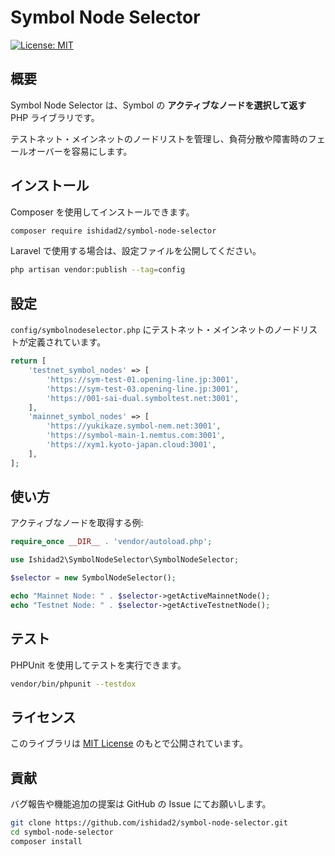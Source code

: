 # Symbol Node Selector

[![License: MIT](https://img.shields.io/badge/License-MIT-yellow.svg)](https://opensource.org/licenses/MIT)


## 概要
Symbol Node Selector は、Symbol の **アクティブなノードを選択して返す** PHP ライブラリです。 

テストネット・メインネットのノードリストを管理し、負荷分散や障害時のフェールオーバーを容易にします。

## インストール

Composer を使用してインストールできます。

```sh
composer require ishidad2/symbol-node-selector
```

Laravel で使用する場合は、設定ファイルを公開してください。

```sh
php artisan vendor:publish --tag=config
```

## 設定
`config/symbolnodeselector.php` にテストネット・メインネットのノードリストが定義されています。

```php
return [
    'testnet_symbol_nodes' => [
        'https://sym-test-01.opening-line.jp:3001',
        'https://sym-test-03.opening-line.jp:3001',
        'https://001-sai-dual.symboltest.net:3001',
    ],
    'mainnet_symbol_nodes' => [
        'https://yukikaze.symbol-nem.net:3001',
        'https://symbol-main-1.nemtus.com:3001',
        'https://xym1.kyoto-japan.cloud:3001',
    ],
];
```

## 使い方

アクティブなノードを取得する例:

```php
require_once __DIR__ . 'vendor/autoload.php';

use Ishidad2\SymbolNodeSelector\SymbolNodeSelector;

$selector = new SymbolNodeSelector();

echo "Mainnet Node: " . $selector->getActiveMainnetNode();
echo "Testnet Node: " . $selector->getActiveTestnetNode();
```

## テスト

PHPUnit を使用してテストを実行できます。

```sh
vendor/bin/phpunit --testdox
```

## ライセンス

このライブラリは [MIT License](https://opensource.org/licenses/MIT) のもとで公開されています。

## 貢献

バグ報告や機能追加の提案は GitHub の Issue にてお願いします。

```sh
git clone https://github.com/ishidad2/symbol-node-selector.git
cd symbol-node-selector
composer install
```

